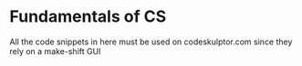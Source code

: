 # Fundamentals of CS

All the code snippets in here must be used on codeskulptor.com since they rely on a make-shift GUI
